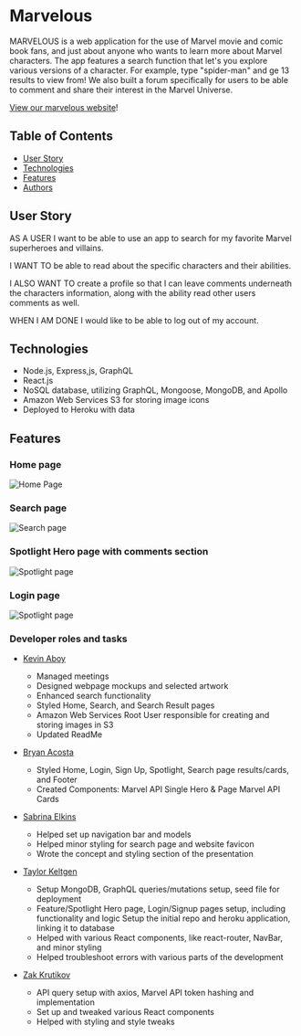 # Marvelous

MARVELOUS is a web application for the use of Marvel movie and comic book fans, and just about anyone who wants to learn more about Marvel characters. The app features a search function that let's you explore various versions of a character. For example, type "spider-man" and ge 13 results to view from! We also built a forum specifically for users to be able to comment and share their interest in the Marvel Universe. 

[View our marvelous website](https://marvelous-mern.herokuapp.com/search)!


## Table of Contents
  - [User Story](#user-story)
  - [Technologies](#technologies)
  - [Features](#features)
  - [Authors](#authors)

## User Story
AS A USER I want to be able to use an app to search for my favorite Marvel superheroes and villains. 

I WANT TO be able to read about the specific characters and their abilities. 

I ALSO WANT TO create a profile so that I can leave comments underneath the characters information, along with the ability read other users comments as well. 

WHEN I AM DONE I would like to be able to log out of my account.


## Technologies
- Node.js, Express,js, GraphQL
- React.js
- NoSQL database, utilizing GraphQL, Mongoose, MongoDB, and Apollo
- Amazon Web Services S3 for storing image icons
- Deployed to Heroku with data

## Features

### Home page
![Home Page](https://marvelous-project-3.s3.us-east-2.amazonaws.com/marvelous-homepage.png)

### Search page
![Search page](https://marvelous-project-3.s3.us-east-2.amazonaws.com/marvelous-search.png)

### Spotlight Hero page with comments section
![Spotlight page](https://marvelous-project-3.s3.us-east-2.amazonaws.com/marvelous-spotlight.png)

### Login page
![Spotlight page](https://marvelous-project-3.s3.us-east-2.amazonaws.com/marvelous-login.png)

### Developer roles and tasks

- [Kevin Aboy](https://github.com/kevinaboy)
  - Managed meetings
  - Designed webpage mockups and selected artwork
  - Enhanced search functionality
  - Styled Home, Search, and Search Result pages
  - Amazon Web Services Root User responsible for  creating and storing images in S3
  - Updated ReadMe
- [Bryan Acosta](https://github.com/TheBryan-Acosta)
  - Styled Home, Login, Sign Up, Spotlight, Search page results/cards, and Footer
  - Created Components: Marvel API Single Hero & Page Marvel API Cards
- [Sabrina Elkins](https://github.com/sabrinaelkins)
  - Helped set up navigation bar and models
  - Helped minor styling for search page and website favicon
  - Wrote the concept and styling section of the presentation
  
- [Taylor Keltgen](https://github.com/taylorkeltgen/want-to-buy)
  - Setup MongoDB, GraphQL queries/mutations setup, seed file for deployment
  - Feature/Spotlight Hero page, Login/Signup pages setup, including functionality and logic
  Setup the initial repo and heroku application, linking it to database
  - Helped with various React components, like react-router, NavBar, and minor styling
  - Helped troubleshoot errors with various parts of the development

- [Zak Krutikov](https://github.com/zkrutikov)
  - API query setup with axios, Marvel API token hashing and implementation
  - Set up and tweaked various React components
  - Helped with styling and style tweaks


